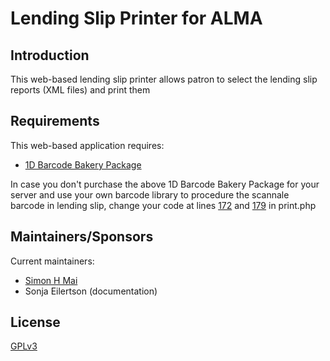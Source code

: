 # Lending Slip Printer for ALMA

## Introduction

This web-based lending slip printer allows patron to select the lending slip reports (XML files) and print them

## Requirements

This web-based application requires:

* [1D Barcode Bakery Package](https://www.barcodebakery.com/en/1d/php)

In case you don't purchase the above 1D Barcode Bakery Package for your server and use your own barcode library to procedure the scannale barcode in lending slip, change your code at lines [172](https://github.com/simonhm/alma_lending_slip_printer/blob/df1125081849990d195095590826186a6dc4f6f6/print.php#L172) and [179](https://github.com/simonhm/alma_lending_slip_printer/blob/df1125081849990d195095590826186a6dc4f6f6/print.php#L179) in print.php
       
## Maintainers/Sponsors

Current maintainers:

* [Simon H Mai](https://github.com/simonhm)
* Sonja Eilertson (documentation)

## License

[GPLv3](http://www.gnu.org/licenses/gpl-3.0.txt)
